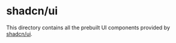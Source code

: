 # shadcn/ui

This directory contains all the prebuilt UI components provided by [shadcn/ui](https://ui.shadcn.com/ "shadcn/ui - Build your component library").
